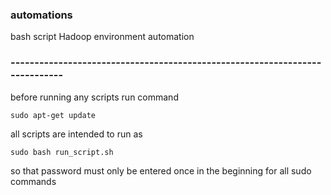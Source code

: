 ### automations
bash script Hadoop environment automation

### ----------------------------------------------------------------------------

before running any scripts run command 
```
sudo apt-get update
```
all scripts are intended to run as 
```
sudo bash run_script.sh
```
so that password must only be entered once in the beginning for all sudo commands
